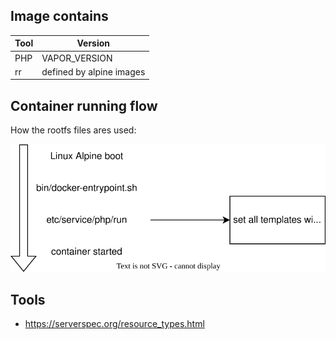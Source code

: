 ## Image contains

| Tool | Version                  |
|------|--------------------------|
| PHP  | VAPOR_VERSION            |
| rr   | defined by alpine images |

## Container running flow

How the rootfs files ares used:

![](./vapor-roadrunner.svg)

## Tools

- https://serverspec.org/resource_types.html

